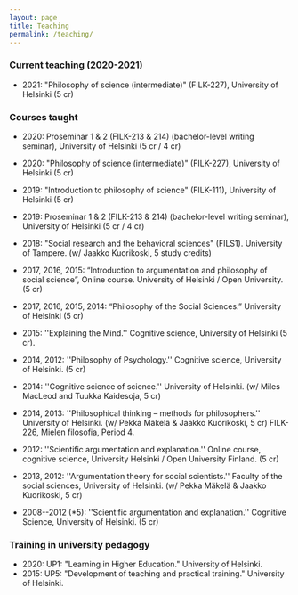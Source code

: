 ```yaml
---
layout: page
title: Teaching
permalink: /teaching/
---
```


### Current teaching (2020-2021)

- 2021: "Philosophy of science (intermediate)" (FILK-227), University of Helsinki (5 cr)

### Courses taught

- 2020: Proseminar 1 & 2 (FILK-213 & 214) (bachelor-level writing seminar), University of Helsinki (5 cr / 4 cr)
- 2020: "Philosophy of science (intermediate)" (FILK-227), University of Helsinki (5 cr)
- 2019: "Introduction to philosophy of science" (FILK-111), University of Helsinki (5 cr)
- 2019: Proseminar 1 & 2 (FILK-213 & 214) (bachelor-level writing seminar), University of Helsinki (5 cr / 4 cr)

- 2018: "Social research and the behavioral sciences" (FILS1). University of Tampere. (w/ Jaakko Kuorikoski, 5 study credits)

- 2017, 2016, 2015: “Introduction to argumentation and philosophy of social science”, Online course. University of Helsinki / Open University.  (5 cr)

- 2017, 2016, 2015, 2014: “Philosophy of the Social Sciences.” University of Helsinki (5 cr)

- 2015: ''Explaining the Mind.'' Cognitive science, University of Helsinki (5 cr).

- 2014, 2012: ''Philosophy of Psychology.'' Cognitive science, University of Helsinki. (5 cr)

- 2014: ''Cognitive science of science.'' University of Helsinki. (w/ Miles MacLeod and Tuukka Kaidesoja, 5 cr)

- 2014, 2013: ''Philosophical thinking – methods for philosophers.'' University of Helsinki. (w/ Pekka Mäkelä \& Jaakko Kuorikoski, 5 cr)
FILK-226, Mielen filosofia, Period 4.
- 2012: ''Scientific argumentation and explanation.'' Online course, cognitive science, University Helsinki / Open University Finland. (5 cr)

- 2013, 2012: ''Argumentation theory for social scientists.'' Faculty of the social sciences, University of Helsinki. (w/ Pekka Mäkelä \& Jaakko Kuorikoski, 5 cr)

- 2008--2012 (*5): ''Scientific argumentation and explanation.'' Cognitive Science, University of Helsinki. (5 cr)


### Training in university pedagogy

- 2020: UP1: "Learning in Higher Education." University of Helsinki.
- 2015: UP5: "Development of teaching and practical training." University of Helsinki.
